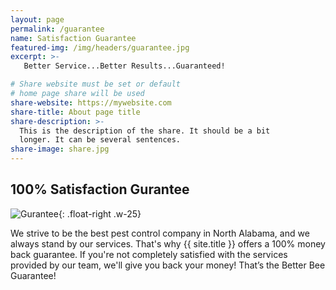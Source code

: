 ```yaml
---
layout: page
permalink: /guarantee
name: Satisfaction Guarantee
featured-img: /img/headers/guarantee.jpg
excerpt: >-
   Better Service...Better Results...Guaranteed!

# Share website must be set or default
# home page share will be used
share-website: https://mywebsite.com
share-title: About page title
share-description: >-
  This is the description of the share. It should be a bit
  longer. It can be several sentences.
share-image: share.jpg
---
```


## 100% Satisfaction Gurantee

![Gurantee](/img/satisfaction-guarantee.png){: .float-right .w-25}

We strive to be the best pest control company in North Alabama, and we always stand by our services. That's why {{ site.title }} offers a 100% money back guarantee. If you're not completely satisfied with the services provided by our team, we'll give you back your money! That’s the Better Bee Guarantee!
